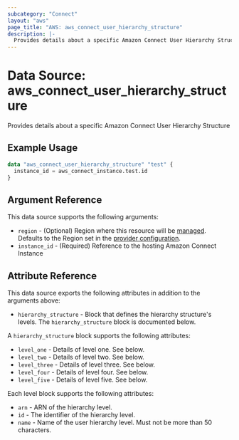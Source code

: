 ```yaml
---
subcategory: "Connect"
layout: "aws"
page_title: "AWS: aws_connect_user_hierarchy_structure"
description: |-
  Provides details about a specific Amazon Connect User Hierarchy Structure
---
```


# Data Source: aws_connect_user_hierarchy_structure

Provides details about a specific Amazon Connect User Hierarchy Structure

## Example Usage

```terraform
data "aws_connect_user_hierarchy_structure" "test" {
  instance_id = aws_connect_instance.test.id
}
```

## Argument Reference

This data source supports the following arguments:

* `region` - (Optional) Region where this resource will be [managed](https://docs.aws.amazon.com/general/latest/gr/rande.html#regional-endpoints). Defaults to the Region set in the [provider configuration](https://registry.terraform.io/providers/hashicorp/aws/latest/docs#aws-configuration-reference).
* `instance_id` - (Required) Reference to the hosting Amazon Connect Instance

## Attribute Reference

This data source exports the following attributes in addition to the arguments above:

* `hierarchy_structure` - Block that defines the hierarchy structure's levels. The `hierarchy_structure` block is documented below.

A `hierarchy_structure` block supports the following attributes:

* `level_one` - Details of level one. See below.
* `level_two` - Details of level two. See below.
* `level_three` - Details of level three. See below.
* `level_four` - Details of level four. See below.
* `level_five` - Details of level five. See below.

Each level block supports the following attributes:

* `arn` -  ARN of the hierarchy level.
* `id` -  The identifier of the hierarchy level.
* `name` - Name of the user hierarchy level. Must not be more than 50 characters.
